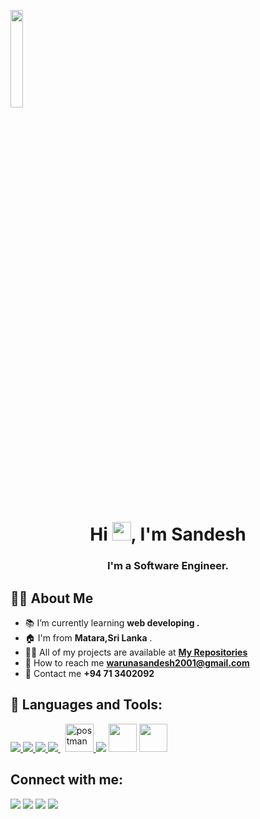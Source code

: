 <a href="#"><img width="20%" height="auto" src="https://img.icons8.com/external-photo3ideastudio-gradient-photo3ideastudio/344/external-personal-data-covid19-prevention-photo3ideastudio-gradient-photo3ideastudio.png" height="175px"/></a>

<h1 align="center">Hi <img src="https://raw.githubusercontent.com/MartinHeinz/MartinHeinz/master/wave.gif" width="30px">, I'm Sandesh</h1>
<h3 align="center">I'm a Software Engineer.</h3>

## 🙋‍♂️ About Me

- 📚 I’m currently learning **web developing .**
- 🏠 I'm from **Matara,Sri Lanka** .
- 👨‍💻 All of my projects are available at **[My Repositories](https://github.com/WarunaSandesh2001?tab=repositories)**
- 📧 How to reach me **warunasandesh2001@gmail.com**
- 📲 Contact me **+94 71 3402092**

## 🚀 Languages and Tools:

<p align="left"> 
    <a href="https://www.java.com" target="_blank"> <img src="https://img.icons8.com/color/48/000000/java-coffee-cup-logo.png"/> </a>
    <a href="https://www.w3.org/html/" target="_blank"> <img src="https://img.icons8.com/color/48/000000/html-5.png"/> </a> 
    <a href="https://www.w3schools.com/css/" target="_blank"> <img src="https://img.icons8.com/color/48/000000/css3.png"/> </a>
    <a style="padding-right:8px;" href="https://www.mysql.com/" target="_blank"> <img src="https://img.icons8.com/fluent/50/000000/mysql-logo.png"/> </a>
    <a href="https://postman.com" target="_blank"> <img src="https://www.vectorlogo.zone/logos/getpostman/getpostman-icon.svg" alt="postman" width="45" height="45"/> </a>   
    <a href="https://www.jetbrains.com/idea/" target="_blank"> <img src="https://img.icons8.com/color/48/000000/intellij-idea.png"/></a>
    <a href="https://gluonhq.com/products/scene-builder/" target="_blank"> <img src="https://i2.wp.com/gluonhq.com/wp-content/uploads/2015/02/SceneBuilderLogo.png?fit=781%2C781&ssl=1" width="45"/></a>
    <a href="https://hibernate.org/" target="_blank"><img src="https://iconape.com/wp-content/png_logo_vector/hibernate-logo.png" width="45"></a>
</p>

## Connect with me:
<p align="left">

<a href = "https://www.linkedin.com/in/waruna-sandesh-9b3296226/" target = "_blank"><img src="https://img.icons8.com/fluent/48/000000/linkedin.png"/></a>
<a href = "https://wa.me/94713402092" target="_blank"><img src="https://img.icons8.com/color/48/000000/whatsapp--v1.png"/></a>
<a href = "https://www.facebook.com/waruna.sandesh.5" target="_blank"><img src="https://img.icons8.com/color/48/000000/facebook-new.png"/></a>
<a href = "https://www.instagram.com/waruna_sandesh/" target="_blank"><img src="https://img.icons8.com/color/48/000000/instagram-new--v1.png"/></a>
    
</p>
